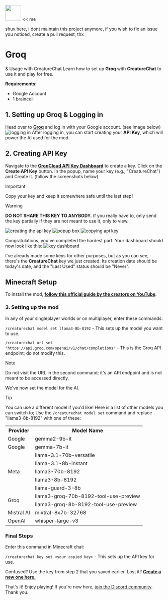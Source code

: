 <img src="https://github.com/user-attachments/assets/aff4f9ff-11c4-4fda-919b-723545225749" width="50"> << me <p>shuv here, i dont maintain this project anymore, if you wish to fix an issue you noticed, create a pull request, thx</p>

# Groq
& Usage with CreatureChat
Learn how to set up **Groq** with **CreatureChat** to use it and play for free.

**Requirements:**
  * Google Account
  * 1 braincell 

## 1. Setting up Groq & Logging in
Head over to **[Groq](https://groq.com/)** and log in with your Google account. (see image below)
![logging in](https://i.ibb.co/bJYVZWC/image.png)
After logging in, you can start creating your **API Key**, which will power the AI used for the mod.

## 2. Creating API Key
Navigate to the **[GroqCloud API Key Dashboard](https://console.groq.com/keys)** to create a key.
Click on the **Create API Key** button. In the popup, name your key (e.g., "CreatureChat") and Create it. (follow the screenshots below)
> [!IMPORTANT]
> Copy your key and keep it somewhere safe until the last step!

> [!WARNING]
> **DO NOT SHARE THIS KEY TO ANYBODY.** If you really have to, only send the key partially if they are not meant to use it, only to view.

![creating the api key](https://i.ibb.co/cxcmFFr/im1ge.png)
![popup box](https://i.ibb.co/nCRFq0j/image.png)
![copying api key](https://i.ibb.co/CJNK4vY/image-2.png)

Congratulations, you've completed the hardest part.
Your dashboard should now look like this:
![key dashboard](https://i.ibb.co/7XV1D2P/1image.png)

I've already made some keys for other purposes, but as you can see, there's the **CreatureChat** key we just created. Its creation date should be today's date, and the "Last Used" status should be "Never".

## Minecraft Setup
To install the mod, **[follow this official guide by the creators on YouTube](https://youtu.be/P2txUop_kSM?si=6Swz90w7P3pmPSlm)**.

### 3. Setting up the mod
In any of your singleplayer worlds or on multiplayer, enter these commands:

`/creaturechat model set llama3-8b-8192` - This sets up the model you want to use.

`/creaturechat url set "https://api.groq.com/openai/v1/chat/completions"` - This is the Groq API endpoint; do not modify this.

> [!NOTE]
> Do not visit the URL in the second command; it's an API endpoint and is not meant to be accessed directly.

We've now set the model for the AI.

> [!TIP]
> You can use a different model if you'd like! Here is a list of other models you can switch to; Use the `/creaturechat model set` command and replace "llama3-8b-8192" with one of these:
> 
> <table>
>   <tr>
>     <th>Provider</th>
>     <th>Model Name</th>
>   </tr>
>   <tr>
>     <td>Google</td>
>     <td>gemma2-9b-it</td>
>   </tr>
>   <tr>
>     <td>Google</td>
>     <td>gemma-7b-it</td>
>   </tr>
>   <tr>
>     <td rowspan="5">Meta</td>
>     <td>llama-3.1-70b-versatile</td>
>   </tr>
>   <tr>
>     <td>llama-3.1-8b-instant</td>
>   </tr>
>   <tr>
>     <td>llama3-70b-8192</td>
>   </tr>
>   <tr>
>     <td>llama3-8b-8192</td>
>   </tr>
>   <tr>
>     <td>llama-guard-3-8b</td>
>   </tr>
>   <tr>
>     <td rowspan="2">Groq</td>
>     <td>llama3-groq-70b-8192-tool-use-preview</td>
>   </tr>
>   <tr>
>     <td>llama3-groq-8b-8192-tool-use-preview</td>
>   </tr>
>   <tr>
>     <td>Mistral AI</td>
>     <td>mixtral-8x7b-32768</td>
>   </tr>
>   <tr>
>     <td>OpenAI</td>
>     <td>whisper-large-v3</td>
>   </tr>
> </table>



### Final Steps
Enter this command in Minecraft chat:

`/creaturechat key set <your copied key>` - This sets up the API key for use.

Confused? Use the key from step 2 that you saved earlier.
Lost it? **[Create a new one here.](https://github.com/shuvmaybe/groqsetup?tab=readme-ov-file#2-creating-api-key)**

That's it! Enjoy playing!
If you're new here, [join the Discord community](https://discord.gg/skAx6tyqvF).
Thank you.
